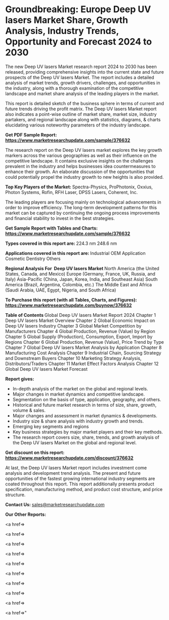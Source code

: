 # Groundbreaking: Europe Deep UV lasers Market Share, Growth Analysis, Industry Trends, Opportunity and Forecast 2024 to 2030

The new Deep UV lasers Market research report 2024 to 2030 has been released, providing comprehensive insights into the current state and future prospects of the Deep UV lasers Market. The report includes a detailed analysis of market trends, growth drivers, challenges, and opportunities in the industry, along with a thorough examination of the competitive landscape and market share analysis of the leading players in the market.

This report is detailed sketch of the business sphere in terms of current and future trends driving the profit matrix. The Deep UV lasers Market report also indicates a point-wise outline of market share, market size, industry partakers, and regional landscape along with statistics, diagrams, &amp; charts elucidating various noteworthy parameters of the industry landscape.

<strong><b>Get PDF Sample Report: <a href=https://www.marketresearchupdate.com/sample/376632>https://www.marketresearchupdate.com/sample/376632</a></b></strong>

The research report on the Deep UV lasers market explores the key growth markers across the various geographies as well as their influence on the competitive landscape. It contains exclusive insights on the challenges prevalent in the industry and helps businesses idea countermeasures to enhance their growth. An elaborate discussion of the opportunities that could potentially propel the industry growth to new heights is also provided.

<strong><b>Top Key Players of the Market:
</b></strong>Spectra-Physics, ProPhotonix, Oxxius, Photon Systems, Rofin, RFH Laser, DPSS Lasers, Coherent, Inc.<strong><b>
</b></strong>

The leading players are focusing mainly on technological advancements in order to improve efficiency. The long-term development patterns for this market can be captured by continuing the ongoing process improvements and financial stability to invest in the best strategies.

<strong><b>Get Sample Report with Tables and Charts: <a href=https://www.marketresearchupdate.com/sample/376632>https://www.marketresearchupdate.com/sample/376632</a></b></strong>

<strong><b>Types covered in this report are:
</b></strong>224.3 nm
248.6 nm<strong><b>
</b></strong>

<strong><b>Applications covered in this report are:
</b></strong>Industrial
OEM Application
Cosmetic Dentistry
Others<strong><b>
</b></strong>

<strong><b>Regional Analysis For  Deep UV lasers Market</b></strong><strong><b>
</b></strong>North America (the United States, Canada, and Mexico)
Europe (Germany, France, UK, Russia, and Italy)
Asia-Pacific (China, Japan, Korea, India, and Southeast Asia)
South America (Brazil, Argentina, Colombia, etc.)
The Middle East and Africa (Saudi Arabia, UAE, Egypt, Nigeria, and South Africa)

<strong><b>To Purchase this report (with all Tables, Charts, and Figures): <a href=https://www.marketresearchupdate.com/buynow/376632>https://www.marketresearchupdate.com/buynow/376632</a></b></strong>

<strong><b>Table of Contents</b></strong><strong><b>
</b></strong>Global Deep UV lasers Market Report 2024
Chapter 1 Deep UV lasers Market Overview
Chapter 2 Global Economic Impact on Deep UV lasers Industry
Chapter 3 Global Market Competition by Manufacturers
Chapter 4 Global Production, Revenue (Value) by Region
Chapter 5 Global Supply (Production), Consumption, Export, Import by Regions
Chapter 6 Global Production, Revenue (Value), Price Trend by Type
Chapter 7 Global Deep UV lasers Market Analysis by Application
Chapter 8 Manufacturing Cost Analysis
Chapter 9 Industrial Chain, Sourcing Strategy and Downstream Buyers
Chapter 10 Marketing Strategy Analysis, Distributors/Traders
Chapter 11 Market Effect Factors Analysis
Chapter 12 Global Deep UV lasers Market Forecast

<strong><b>Report gives:</b></strong>

- In-depth analysis of the market on the global and regional levels.
- Major changes in market dynamics and competitive landscape.
- Segmentation on the basis of type, application, geography, and others.
- Historical and future market research in terms of size, share, growth, volume &amp; sales.
- Major changes and assessment in market dynamics &amp; developments.
- Industry size &amp; share analysis with industry growth and trends.
- Emerging key segments and regions
- Key business strategies by major market players and their key methods.
- The research report covers size, share, trends, and growth analysis of the Deep UV lasers Market on the global and regional level.

<strong><b>Get discount on this report: <a href=https://www.marketresearchupdate.com/discount/376632>https://www.marketresearchupdate.com/discount/376632</a></b></strong>

At last, the Deep UV lasers Market report includes investment come analysis and development trend analysis. The present and future opportunities of the fastest growing international industry segments are coated throughout this report. This report additionally presents product specification, manufacturing method, and product cost structure, and price structure.

<strong><b>Contact Us:
</b></strong>sales@marketresearchupdate.com

<strong>Our Other Reports:</strong>

<a href=></a>

<a href=></a>

<a href=></a>

<a href=></a>

<a href=></a>

<a href=></a>

<a href=></a>

<a href=></a>

<a href=></a>

<a href=></a>"
